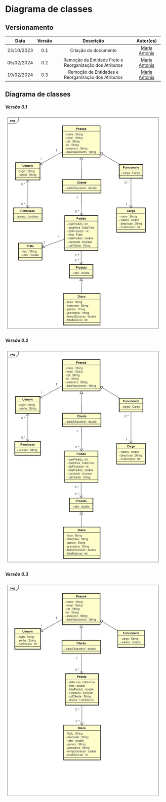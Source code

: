 # Diagrama de classes 
## Versionamento 
| Data | Versão | Descrição | Autor(es) |
|:----:|:------:|:---------:|:---------:|
| 23/10/2023 | 0.1 | Criação do documento | [Maria Antonia](https://github.com/mariantoniafreitas) |
| 05/02/2024 | 0.2 | Remoção da Entidade Frete e Reorganização dos Atributos | [Maria Antonia](https://github.com/mariantoniafreitas) |
| 19/02/2024 | 0.3 | Remoção de Entidades e Reorganização dos Atributos | [Maria Antonia](https://github.com/mariantoniafreitas) |


## Diagrama de classes

#### *Versão 0.1*
![diagrama_de_classes](./Imagens/DiagramaDisco.jpg)

#### *Versão 0.2*
![diagrama_de_classes](./Imagens/DiagramaDisco2.jpg)

#### *Versão 0.3*
![diagrama_de_classes](./Imagens/DiagramaDisco3.jpg)

